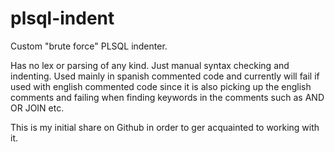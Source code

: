 # plsql-indent
Custom "brute force" PLSQL indenter. 

Has no lex or parsing of any kind. Just manual syntax checking and indenting. Used mainly in spanish commented code and currently will fail if used with english commented code since it is also picking up the english comments and failing when finding keywords in the comments such as AND OR JOIN etc.

This is my initial share on Github in order to ger acquainted to working with it.
